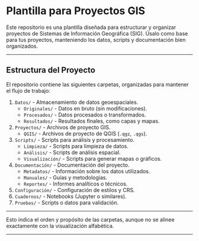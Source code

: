 # Plantilla para Proyectos GIS

Este repositorio es una plantilla diseñada para estructurar y organizar proyectos de Sistemas de Información Geográfica (SIG). Úsalo como base para tus proyectos, manteniendo los datos, scripts y documentación bien organizados.

---

## Estructura del Proyecto

El repositorio contiene las siguientes carpetas, organizadas para mantener el flujo de trabajo:

1. `Datos/` - Almacenamiento de datos geoespaciales.
   - `Originales/` - Datos en bruto (sin modificaciones).
   - `Procesados/` - Datos procesados o transformados.
   - `Resultados/` - Resultados finales, como capas y mapas.
2. `Proyectos/` - Archivos de proyecto GIS.
   - `QGIS/` - Archivos de proyecto de QGIS (`.qgz`, `.qgs`).
3. `Scripts/` - Scripts para análisis y procesamiento.
   - `Limpieza/` - Scripts para limpieza de datos.
   - `Análisis/` - Scripts de análisis espacial.
   - `Visualización/` - Scripts para generar mapas o gráficos.
4. `Documentación/` - Documentación del proyecto.
   - `Metadatos/` - Información sobre los datos utilizados.
   - `Manuales/` - Guías y metodologías.
   - `Reportes/` - Informes analíticos o técnicos.
5. `Configuración/` - Configuración de estilos y CRS.
6. `Cuadernos/` - Notebooks (Jupyter o similares).
7. `Pruebas/` - Scripts o datos para validación.

---

Esto indica el orden y propósito de las carpetas, aunque no se alinee exactamente con la visualización alfabética.

---

